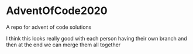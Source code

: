 # AdventOfCode2020
A repo for advent of code solutions

I think this looks really good with each person having their own branch and then at the end we can merge them all together
